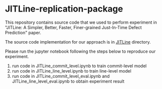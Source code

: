 # JITLine-replication-package

This repository contains source code that we used to perform experiment in "JITLine: A Simpler, Better, Faster, Finer-grained Just-In-Time Defect Prediction" paper.

The source code implementation for our approach is in [JITLine](https://github.com/awsm-research/JITLine-replication-package/tree/master/JITLine "JITLine") directory.

Please run the jupyter notebook following the steps below to reproduce our experiment.

 1. run code in JITLine_commit_level.ipynb to train commit-level model
 2. run code in JITLine_line_level.ipynb to train line-level model
 3. run code in JITLine_commit_level_eval.ipynb and JITLine_line_level_eval.ipynb to obtain experiment result
